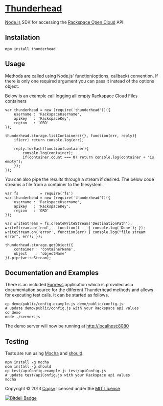 # [Thunderhead](http://www.thunderheadjs.com)

[Node.js](nodejs.org) SDK for accessing the [Rackspace Open Cloud](http://www.rackspace.com/cloud/) API


## Installation

    npm install thunderhead


## Usage

Methods are called using Node.js' function(options, callback) convention.  If there is only one required argument you can pass it instead of the options object.

Below is an example call logging all empty Rackspace Cloud Files containers

    var thunderhead = new (require('thunderhead'))({
        username : 'RackspaceUsername',
        apikey   : 'RackspaceKey',
        region   : 'ORD'
    });

    thunderhead.storage.listContainers({}, function(err, reply){
        if(err) return console.log(err);

        reply.forEach(function(container){
	        console.log(container);
            if(container.count === 0) return console.log(container + "is empty");
        });
    });

You can also pipe the results through a stream if desired.  The below code streams a file from a container to the filesystem.

    var fs          = require('fs')
    var thunderhead = new (require('thunderhead'))({
        username : 'RackspaceUsername',
        apikey   : 'RackspaceKey',
        region   : 'ORD'
    });
    
    var writeStream = fs.createWriteStream('DestinationPath');
    writeStream.on('end',   function()    { console.log('Done'); });
    writeStream.on('error', function(err) { console.log("file stream error", err); });

    thunderhead.storage.getObject({
        container : 'containerName',
        object    : 'objectName'
    }).pipe(writeStream);


## Documentation and Examples

There is an included [Express](expressjs.com) application which is provided as a documentation source for the different Thunderhead methods and allows for executing test calls.  It can be started as follows.

    cp demo/public/config.example.js demo/public/config.js
    # update demo/public/config.js with your Rackspace api values
    cd demo
    node ./server.js

The demo server will now be running at <http://localhost:8080>


## Testing

Tests are run using [Mocha](http://visionmedia.github.io/mocha/) and [should](https://github.com/visionmedia/should.js/).

    npm install -g mocha
    nom install -g should
    cp test/apiConfig.example.js test/apiConfig.js
    # update test/apiConfig.js with your Rackspace api values
    mocha



Copyright © 2013 [Cogsy](http://www.cogsy.com) licensed under the [MIT License](http://cogsy.mit-license.org/)

[![Bitdeli Badge](https://d2weczhvl823v0.cloudfront.net/cogsy/Thunderhead/trend.png)](https://bitdeli.com/free "Bitdeli Badge")
